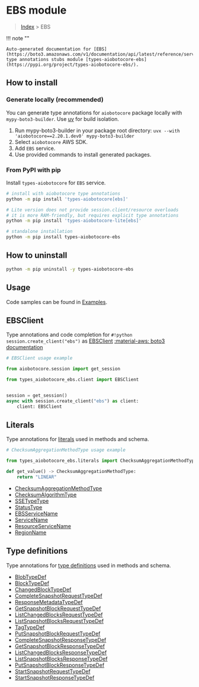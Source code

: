 # EBS module

> [Index](../README.md) > EBS


!!! note ""

    Auto-generated documentation for [EBS](https://boto3.amazonaws.com/v1/documentation/api/latest/reference/services/ebs.html#ebs)
    type annotations stubs module [types-aiobotocore-ebs](https://pypi.org/project/types-aiobotocore-ebs/).

## How to install

### Generate locally (recommended)

You can generate type annotations for `aiobotocore` package locally with `mypy-boto3-builder`.
Use [uv](https://docs.astral.sh/uv/getting-started/installation/) for build isolation.

1. Run mypy-boto3-builder in your package root directory: `uvx --with 'aiobotocore==2.20.1.dev0' mypy-boto3-builder`
1. Select `aiobotocore` AWS SDK.
1. Add `EBS` service.
1. Use provided commands to install generated packages.



### From PyPI with pip

Install `types-aiobotocore` for `EBS` service.

```bash
# install with aiobotocore type annotations
python -m pip install 'types-aiobotocore[ebs]'

# Lite version does not provide session.client/resource overloads
# it is more RAM-friendly, but requires explicit type annotations
python -m pip install 'types-aiobotocore-lite[ebs]'

# standalone installation
python -m pip install types-aiobotocore-ebs
```



## How to uninstall

```bash
python -m pip uninstall -y types-aiobotocore-ebs
```

## Usage

Code samples can be found in [Examples](./usage.md).

## EBSClient

Type annotations and code completion for  `#!python session.create_client("ebs")` as [EBSClient](./client.md)
[:material-aws: boto3 documentation](https://boto3.amazonaws.com/v1/documentation/api/latest/reference/services/ebs.html#EBS.Client)

```python
# EBSClient usage example

from aiobotocore.session import get_session

from types_aiobotocore_ebs.client import EBSClient


session = get_session()
async with session.create_client("ebs") as client:
    client: EBSClient
```








## Literals

Type annotations for [literals](./literals.md) used in methods and schema.

```python
# ChecksumAggregationMethodType usage example

from types_aiobotocore_ebs.literals import ChecksumAggregationMethodType

def get_value() -> ChecksumAggregationMethodType:
    return "LINEAR"
```

- [ChecksumAggregationMethodType](./literals.md#checksumaggregationmethodtype)
- [ChecksumAlgorithmType](./literals.md#checksumalgorithmtype)
- [SSETypeType](./literals.md#ssetypetype)
- [StatusType](./literals.md#statustype)
- [EBSServiceName](./literals.md#ebsservicename)
- [ServiceName](./literals.md#servicename)
- [ResourceServiceName](./literals.md#resourceservicename)
- [RegionName](./literals.md#regionname)




## Type definitions

Type annotations for [type definitions](./type_defs.md) used in methods and schema.

- [BlobTypeDef](./type_defs.md#blobtypedef)
- [BlockTypeDef](./type_defs.md#blocktypedef)
- [ChangedBlockTypeDef](./type_defs.md#changedblocktypedef)
- [CompleteSnapshotRequestTypeDef](./type_defs.md#completesnapshotrequesttypedef)
- [ResponseMetadataTypeDef](./type_defs.md#responsemetadatatypedef)
- [GetSnapshotBlockRequestTypeDef](./type_defs.md#getsnapshotblockrequesttypedef)
- [ListChangedBlocksRequestTypeDef](./type_defs.md#listchangedblocksrequesttypedef)
- [ListSnapshotBlocksRequestTypeDef](./type_defs.md#listsnapshotblocksrequesttypedef)
- [TagTypeDef](./type_defs.md#tagtypedef)
- [PutSnapshotBlockRequestTypeDef](./type_defs.md#putsnapshotblockrequesttypedef)
- [CompleteSnapshotResponseTypeDef](./type_defs.md#completesnapshotresponsetypedef)
- [GetSnapshotBlockResponseTypeDef](./type_defs.md#getsnapshotblockresponsetypedef)
- [ListChangedBlocksResponseTypeDef](./type_defs.md#listchangedblocksresponsetypedef)
- [ListSnapshotBlocksResponseTypeDef](./type_defs.md#listsnapshotblocksresponsetypedef)
- [PutSnapshotBlockResponseTypeDef](./type_defs.md#putsnapshotblockresponsetypedef)
- [StartSnapshotRequestTypeDef](./type_defs.md#startsnapshotrequesttypedef)
- [StartSnapshotResponseTypeDef](./type_defs.md#startsnapshotresponsetypedef)

